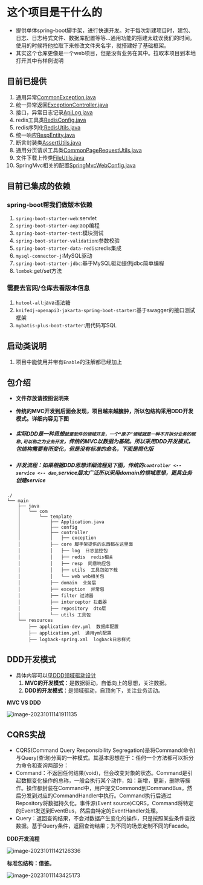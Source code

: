 #  这个项目是干什么的
- 提供单体spring-boot脚手架，进行快速开发。对于每次新建项目时，建包、日志、日志格式文件、数据库配置等等...通用功能的搭建太耽误我们的时间。使用的时候将他拉取下来修改文件夹名字，就搭建好了基础框架。
- 其实这个仓库更像是一个web项目，但是没有业务在其中。拉取本项目到本地打开其中有样例说明

## 目前已提供

1. 通用异常[CommonException.java](./src/main/java/com/template/exception/CommonException.java)
2. 统一异常返回[ExceptionController.java](./src/main/java/com/template/controller/exception/ExceptionController.java)
3. 接口，异常日志记录[ApiLog.java](./src/main/java/com/template/core/log/ApiLog.java)
4. redis工具类[RedisConfig.java](./src/main/java/com/template/core/redis/config/RedisConfig.java)
5. redis序列化[RedisUtils.java](./src/main/java/com/template/core/redis/RedisUtils.java)
6. 统一响应[RespEntity.java](./src/main/java/com/template/core/resp/RespEntity.java)
7. 断言封装类[AssertUtils.java](./src/main/java/com/template/core/utils/AssertUtils.java)
8. 通用分页请求工具类[CommonPageRequestUtils.java](./src/main/java/com/template/core/utils/CommonPageRequestUtils.java)
9. 文件下载上传类[FileUtils.java](./src/main/java/com/template/core/utils/FileUtils.java)
10. SpringMvc相关的配置[SpringMvcWebConfig.java](./src/main/java/com/template/core/web/SpringMvcWebConfig.java)

## 目前已集成的依赖

### spring-boot帮我们做版本依赖

1. `spring-boot-starter-web`:servlet 
2. `spring-boot-starter-aop`:aop编程
3. `spring-boot-starter-test`:模块测试
4. `spring-boot-starter-validation`:参数校验
5. `spring-boot-starter-data-redis`:redis集成
6. `mysql-connector-j`:MySQL驱动
7. `spring-boot-starter-jdbc`:基于MySQL驱动提供jdbc简单编程
8. `lombok`:get/set方法

### 需要去官网/仓库去看版本信息

1. `hutool-all`:java语法糖
2. `knife4j-openapi3-jakarta-spring-boot-starter`:基于swagger的接口测试框架
3. `mybatis-plus-boot-starter`:用代码写SQL

## 启动类说明

1. 项目中能使用并带有`Enable`的注解都已经加上

## 包介绍
- **文件存放请按图说明来**

- **传统的MVC开发到后面会发现，项目越来越臃肿，所以包结构采用DDD开发模式。详细内容见下图**

- ##### 实际DDD是一种思想`就是软件的领域开发，一个“原子”领域就是一种不开拆分业务的昵称,可以称之为业务开发`，传统的MVC以数据为基础。所以采用DDD开发模式，包结构需要有所变化，但是没有标准的命名，下面是简化版
- ##### 开发流程：如果根据DDD思想详细流程见下图，传统的`controller <-- service <-- dao`,service层太广泛所以采用domain的领域思想，更具业务创建service

```text
./
└── main
    ├── java
    │   └── com
    │       └── template
    │           ├── Application.java
    │           ├── config
    │           ├── controller
    │           │   ├── exception
    │           ├── core 脚手架提供的东西都在这里面
    │           │   ├── log  日志监控包
    │           │   ├── redis  redis相关
    │           │   ├── resp  同意响应包
    │           │   ├── utils  工具包如下载
    │           │   └── web web相关包
    │           ├── domain  业务层
    │           ├── exception  异常包
    │           ├── filter 过滤器
    │           ├── interceptor 拦截器
    │           ├── repository  dto层
    │           └── utils 工具包
    └── resources
        ├── application-dev.yml  数据库配置
        ├── application.yml  通用yml配置
        ├── logback-spring.xml  logback日志样式
```

## DDD开发模式

- 具体内容可以见[DDD领域驱动设计](https://blog.csdn.net/qq_41889508/article/details/124907312)
  1. **MVC的开发模式**：是数据驱动，自低向上的思想，关注数据。
  2. **DDD的开发模式**：是领域驱动，自顶向下，关注业务活动。

**MVC VS DDD**

![image-20231011141911135](./src/main/resources/img/image-20231011141911135.png)

## CQRS实战

- CQRS(Command Query Responsibility Segregation)是将Command(命令)与Query(查询)分离的一种模式。其基本思想在于：任何一个方法都可以拆分为命令和查询两部分：
- Command：不返回任何结果(void)，但会改变对象的状态。Command是引起数据变化操作的总称，一般会执行某个动作，如：新增，更新，删除等操作。操作都封装在Command中，用户提交Commond到CommandBus，然后分发到对应的CommandHandler中执行。Command执行后通过Repository将数据持久化。事件源(Event source)CQRS，Command将特定的Event发送到EventBus，然后由特定的EventHandler处理。
- Query：返回查询结果，不会对数据产生变化的操作，只是按照某些条件查找数据。基于Query条件，返回查询结果；为不同的场景定制不同的Facade。

**DDD开发流程**

![image-20231011142126336](./src/main/resources/img/image-20231011142126336.png)

**标准包结构：借鉴。**

![image-20231011143425173](./src/main/resources/img/image-20231011143425173.png)
